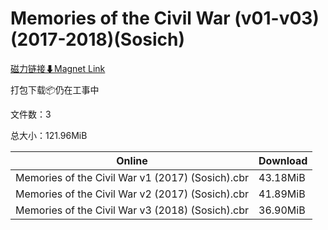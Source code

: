 # Memories of the Civil War (v01-v03)(2017-2018)(Sosich)

[磁力链接⬇Magnet Link](magnet:?xt=urn:btih:02a3808de27c6fd2efb8bb1d9040a7e89740ef95&dn=Memories%20of%20the%20Civil%20War%20%28v01-v03%29%282017-2018%29%28Sosich%29)

打包下载📦仍在工事中

文件数：3

总大小：121.96MiB

Online | Download
--- | ---
Memories of the Civil War v1 (2017) (Sosich).cbr | 43.18MiB
Memories of the Civil War v2 (2017) (Sosich).cbr | 41.89MiB
Memories of the Civil War v3 (2018) (Sosich).cbr | 36.90MiB